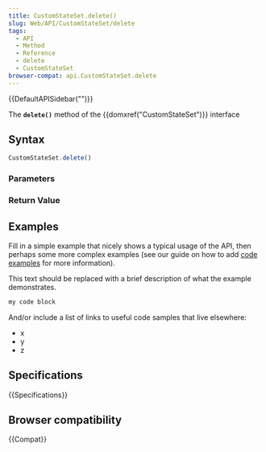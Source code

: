 ```yaml
---
title: CustomStateSet.delete()
slug: Web/API/CustomStateSet/delete
tags:
  - API
  - Method
  - Reference
  - delete
  - CustomStateSet
browser-compat: api.CustomStateSet.delete
---
```

{{DefaultAPISidebar("")}}

The **`delete()`** method of the {{domxref("CustomStateSet")}} interface 

## Syntax

```js
CustomStateSet.delete()
```

### Parameters



### Return Value



## Examples

Fill in a simple example that nicely shows a typical usage of the API, then perhaps some more complex examples (see our guide on how to add [code examples](/en-US/docs/MDN/Contribute/Structures/Code_examples) for more information).

This text should be replaced with a brief description of what the example demonstrates.

```js
my code block
```

And/or include a list of links to useful code samples that live elsewhere:

*   x
*   y
*   z

## Specifications

{{Specifications}}

## Browser compatibility

{{Compat}}

